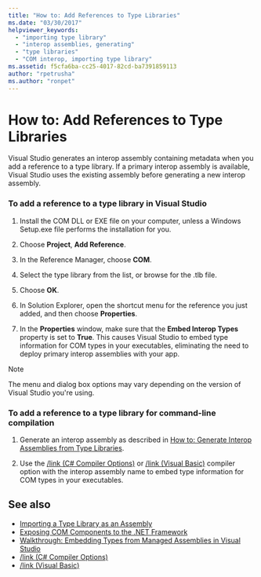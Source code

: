 ```yaml
---
title: "How to: Add References to Type Libraries"
ms.date: "03/30/2017"
helpviewer_keywords: 
  - "importing type library"
  - "interop assemblies, generating"
  - "type libraries"
  - "COM interop, importing type library"
ms.assetid: f5cfa6ba-cc25-4017-82cd-ba7391859113
author: "rpetrusha"
ms.author: "ronpet"
---
```

# How to: Add References to Type Libraries
Visual Studio generates an interop assembly containing metadata when you add a reference to a type library. If a primary interop assembly is available, Visual Studio uses the existing assembly before generating a new interop assembly.  
  
### To add a reference to a type library in Visual Studio  
  
1. Install the COM DLL or EXE file on your computer, unless a Windows Setup.exe file performs the installation for you.  
  
2. Choose **Project**, **Add Reference**.  
  
3. In the Reference Manager, choose **COM**.  
  
4. Select the type library from the list, or browse for the .tlb file.  
  
5. Choose **OK**.  
  
6. In Solution Explorer, open the shortcut menu for the reference you just added, and then choose **Properties**.  
  
7. In the **Properties** window, make sure that the **Embed Interop Types** property is set to **True**. This causes Visual Studio to embed type information for COM types in your executables, eliminating the need to deploy primary interop assemblies with your app.  
  
> [!NOTE]
>  The menu and dialog box options may vary depending on the version of Visual Studio you're using.  
  
### To add a reference to a type library for command-line compilation  
  
1. Generate an interop assembly as described in [How to: Generate Interop Assemblies from Type Libraries](how-to-generate-interop-assemblies-from-type-libraries.md).  
  
2. Use the [/link (C# Compiler Options)](../../csharp/language-reference/compiler-options/link-compiler-option.md) or [/link (Visual Basic)](../../visual-basic/reference/command-line-compiler/link.md) compiler option with the interop assembly name to embed type information for COM types in your executables.  
  
## See also

- [Importing a Type Library as an Assembly](importing-a-type-library-as-an-assembly.md)
- [Exposing COM Components to the .NET Framework](exposing-com-components.md)
- [Walkthrough: Embedding Types from Managed Assemblies in Visual Studio](../../standard/assembly/embed-types-visual-studio.md) 
- [/link (C# Compiler Options)](../../csharp/language-reference/compiler-options/link-compiler-option.md)
- [/link (Visual Basic)](../../visual-basic/reference/command-line-compiler/link.md)
